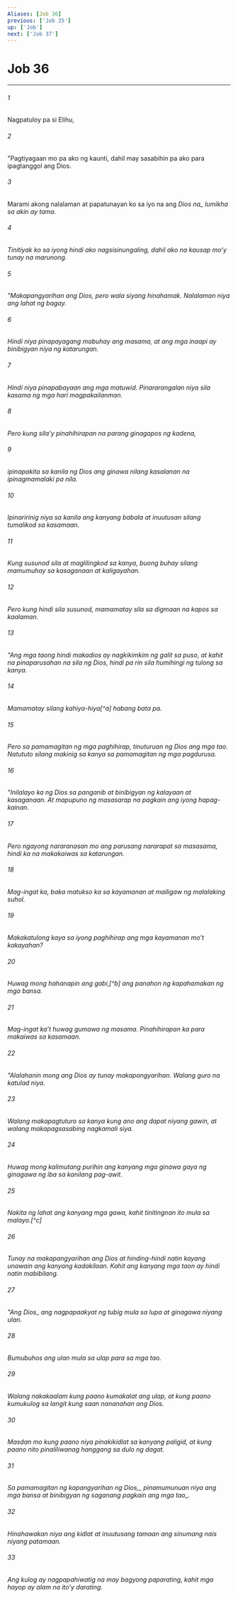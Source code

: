 ```yaml
---
Aliases: [Job 36]
previous: ['Job 35']
up: ['Job']
next: ['Job 37']
---
```

# Job 36

***






















###### 1 










Nagpatuloy pa si Elihu, 





















###### 2 










"Pagtiyagaan mo pa ako ng kaunti, dahil may sasabihin pa ako para ipagtanggol ang Dios. 





















###### 3 










Marami akong nalalaman at papatunayan ko sa iyo na ang <i class="trans-change">Dios na_ lumikha sa akin ay tama. 





















###### 4 










Tinitiyak ko sa iyong hindi ako nagsisinungaling, dahil ako na kausap moʼy tunay na marunong. 





















###### 5 










"Makapangyarihan ang Dios, pero wala siyang hinahamak. Nalalaman niya ang lahat ng bagay. 





















###### 6 










Hindi niya pinapayagang mabuhay ang masama, at ang mga inaapi ay binibigyan niya ng katarungan. 





















###### 7 










Hindi niya pinapabayaan ang mga matuwid. Pinararangalan niya sila kasama ng mga hari magpakailanman. 





















###### 8 










Pero kung silaʼy pinahihirapan na parang ginagapos ng kadena, 





















###### 9 










ipinapakita sa kanila ng Dios ang ginawa nilang kasalanan na ipinagmamalaki pa nila. 





















###### 10 










Ipinaririnig niya sa kanila ang kanyang babala at inuutusan silang tumalikod sa kasamaan. 





















###### 11 










Kung susunod sila at maglilingkod sa kanya, buong buhay silang mamumuhay sa kasaganaan at kaligayahan. 





















###### 12 










Pero kung hindi sila susunod, mamamatay sila sa digmaan na kapos sa kaalaman. 





















###### 13 










"Ang mga taong hindi makadios ay nagkikimkim ng galit sa puso, at kahit na pinaparusahan na sila ng Dios, hindi pa rin sila humihingi ng tulong sa kanya. 





















###### 14 










Mamamatay silang kahiya-hiya[^a] habang bata pa. 





















###### 15 










Pero sa pamamagitan ng mga paghihirap, tinuturuan ng Dios ang mga tao. Natututo silang makinig sa kanya sa pamamagitan ng mga pagdurusa. 





















###### 16 










"Inilalayo ka ng Dios sa panganib at binibigyan ng kalayaan at kasaganaan. At mapupuno ng masasarap na pagkain ang iyong hapag-kainan. 





















###### 17 










Pero ngayong nararanasan mo ang parusang nararapat sa masasama, hindi ka na makakaiwas sa katarungan. 





















###### 18 










Mag-ingat ka, baka matukso ka sa kayamanan at mailigaw ng malalaking suhol. 





















###### 19 










Makakatulong kaya sa iyong paghihirap ang mga kayamanan moʼt kakayahan? 





















###### 20 










Huwag mong hahanapin ang gabi,[^b] ang panahon ng kapahamakan ng mga bansa. 





















###### 21 










Mag-ingat kaʼt huwag gumawa ng masama. Pinahihirapan ka para makaiwas sa kasamaan. 





















###### 22 










"Alalahanin mong ang Dios ay tunay makapangyarihan. Walang guro na katulad niya. 





















###### 23 










Walang makapagtuturo sa kanya kung ano ang dapat niyang gawin, at walang makapagsasabing nagkamali siya. 





















###### 24 










Huwag mong kalimutang purihin ang kanyang mga ginawa gaya ng ginagawa ng iba sa kanilang pag-awit. 





















###### 25 










Nakita ng lahat ang kanyang mga gawa, kahit tinitingnan ito mula sa malayo.[^c] 





















###### 26 










Tunay na makapangyarihan ang Dios at hinding-hindi natin kayang unawain ang kanyang kadakilaan. Kahit ang kanyang mga taon ay hindi natin mabibilang. 





















###### 27 










"<i class="trans-change">Ang Dios_ ang nagpapaakyat ng tubig mula sa lupa at ginagawa niyang ulan. 





















###### 28 










Bumubuhos ang ulan mula sa ulap para sa mga tao. 





















###### 29 










Walang nakakaalam kung paano kumakalat ang ulap, at kung paano kumukulog sa langit kung saan nananahan ang Dios. 





















###### 30 










Masdan mo kung paano niya pinakikidlat sa kanyang paligid, at kung paano nito pinaliliwanag hanggang sa dulo ng dagat. 





















###### 31 










Sa pamamagitan <i class="trans-change">ng kapangyarihan ng Dios,_ pinamumunuan niya ang mga bansa at binibigyan ng saganang pagkain <i class="trans-change">ang mga tao_. 





















###### 32 










Hinahawakan niya ang kidlat at inuutusang tamaan ang sinumang nais niyang patamaan. 





















###### 33 










Ang kulog ay nagpapahiwatig na may bagyong paparating, kahit mga hayop ay alam na itoʼy darating.
